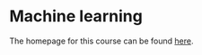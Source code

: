# Machine learning

The homepage for this course can be found [here](https://gbaydin.github.io/teaching/ml-aims-mt2022.html).
